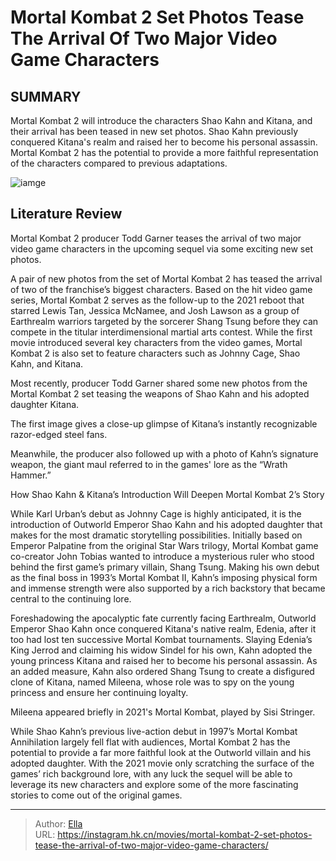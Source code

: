 # Mortal Kombat 2 Set Photos Tease The Arrival Of Two Major Video Game Characters


## SUMMARY 



  Mortal Kombat 2 will introduce the characters Shao Kahn and Kitana, and their arrival has been teased in new set photos.   Shao Kahn previously conquered Kitana&#39;s realm and raised her to become his personal assassin.   Mortal Kombat 2 has the potential to provide a more faithful representation of the characters compared to previous adaptations.  

![iamge](https://static1.srcdn.com/wordpress/wp-content/uploads/2024/01/kung-lao-grazing-his-hat-in-mortal-kombat-2021.jpg)

## Literature Review

Mortal Kombat 2 producer Todd Garner teases the arrival of two major video game characters in the upcoming sequel via some exciting new set photos.




A pair of new photos from the set of Mortal Kombat 2 has teased the arrival of two of the franchise’s biggest characters. Based on the hit video game series, Mortal Kombat 2 serves as the follow-up to the 2021 reboot that starred Lewis Tan, Jessica McNamee, and Josh Lawson as a group of Earthrealm warriors targeted by the sorcerer Shang Tsung before they can compete in the titular interdimensional martial arts contest. While the first movie introduced several key characters from the video games, Mortal Kombat 2 is also set to feature characters such as Johnny Cage, Shao Kahn, and Kitana.




Most recently, producer Todd Garner shared some new photos from the Mortal Kombat 2 set teasing the weapons of Shao Kahn and his adopted daughter Kitana.


 

The first image gives a close-up glimpse of Kitana’s instantly recognizable razor-edged steel fans.


 

Meanwhile, the producer also followed up with a photo of Kahn’s signature weapon, the giant maul referred to in the games&#39; lore as the “Wrath Hammer.”


 How Shao Kahn &amp; Kitana’s Introduction Will Deepen Mortal Kombat 2’s Story 
          




While Karl Urban’s debut as Johnny Cage is highly anticipated, it is the introduction of Outworld Emperor Shao Kahn and his adopted daughter that makes for the most dramatic storytelling possibilities. Initially based on Emperor Palpatine from the original Star Wars trilogy, Mortal Kombat game co-creator John Tobias wanted to introduce a mysterious ruler who stood behind the first game’s primary villain, Shang Tsung. Making his own debut as the final boss in 1993’s Mortal Kombat II, Kahn’s imposing physical form and immense strength were also supported by a rich backstory that became central to the continuing lore.

Foreshadowing the apocalyptic fate currently facing Earthrealm, Outworld Emperor Shao Kahn once conquered Kitana&#39;s native realm, Edenia, after it too had lost ten successive Mortal Kombat tournaments. Slaying Edenia’s King Jerrod and claiming his widow Sindel for his own, Kahn adopted the young princess Kitana and raised her to become his personal assassin. As an added measure, Kahn also ordered Shang Tsung to create a disfigured clone of Kitana, named Mileena, whose role was to spy on the young princess and ensure her continuing loyalty.






Mileena appeared briefly in 2021&#39;s Mortal Kombat, played by Sisi Stringer.




While Shao Kahn’s previous live-action debut in 1997’s Mortal Kombat Annihilation largely fell flat with audiences, Mortal Kombat 2 has the potential to provide a far more faithful look at the Outworld villain and his adopted daughter. With the 2021 movie only scratching the surface of the games’ rich background lore, with any luck the sequel will be able to leverage its new characters and explore some of the more fascinating stories to come out of the original games.



---

> Author: [Ella](https://instagram.hk.cn/)  
> URL: https://instagram.hk.cn/movies/mortal-kombat-2-set-photos-tease-the-arrival-of-two-major-video-game-characters/  

